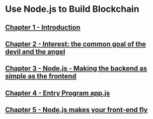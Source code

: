 # Use Node.js to Build Blockchain

## [Chapter 1 - Introduction](https://github.com/blockchain-ebook/nodejs-blockchain/tree/master/chapter1)

## [Chapter 2 - Interest: the common goal of the devil and the angel](https://github.com/blockchain-ebook/nodejs-blockchain/tree/master/chapter2)

## [Chapter 3 - Node.js - Making the backend as simple as the frontend](https://github.com/blockchain-ebook/nodejs-blockchain/tree/master/chapter3)

## [Chapter 4 - Entry Program app.js](https://github.com/blockchain-ebook/nodejs-blockchain/tree/master/chapter4)

## [Chapter 5 - Node.js makes your front-end fly](https://github.com/blockchain-ebook/nodejs-blockchain/tree/master/chapter5)



